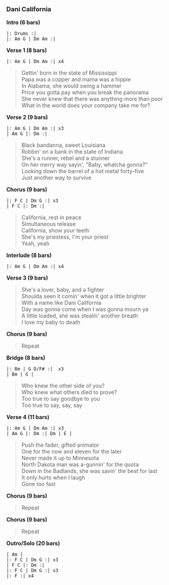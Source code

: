 ### Dani California

**Intro (6 bars)**

    |: Drums :|
    |: Am G | Dm Am :|

**Verse 1 (8 bars)**

    |: Am G | Dm Am :| x4

> Gettin' born in the state of Mississippi    
> Papa was a copper and mama was a hippie    
> In Alabama, she would swing a hammer    
> Price you gotta pay when you break the panorama    
> She never knew that there was anything more than poor    
> What in the world does your company take me for?    

**Verse 2 (9 bars)**

    |: Am G | Dm Am :| x3
    | Am G |: Dm :| 

> Black bandanna, sweet Louisiana    
> Robbin' on a bank in the state of Indiana    
> She's a runner, rebel and a stunner    
> On her merry way sayin', "Baby, whatcha gonna?"    
> Looking down the barrel of a hot metal forty-five    
> Just another way to survive    

**Chorus (9 bars)** 

    |: F C | Dm G :| x3
    | F C |: Dm :| 

> California, rest in peace    
> Simultaneous release    
> California, show your teeth    
> She's my priestess, I'm your priest    
> Yeah, yeah    

**Interlude (8 bars)**

    |: Am G | Dm Am :| x4

**Verse 3 (9 bars)**

> She's a lover, baby, and a fighter    
> Shoulda seen it comin' when it got a little brighter    
> With a name like Dani California    
> Day was gonna come when I was gonna mourn ya    
> A little loaded, she was stealin' another breath    
> I love my baby to death    

**Chorus (9 bars)**

> Repeat

**Bridge (8 bars)**

    |: Bm | G D/F# :|  x3
    | Bm | G | 

> Who knew the other side of you?    
> Who knew what others died to prove?    
> Too true to say goodbye to you    
> Too true to say, say, say    

**Verse 4 (11 bars)**

    |: Am G | Dm Am :| x3
    | Am G |: Dm :| Dm | E |

> Push the fader, gifted animator    
> One for the now and eleven for the later    
> Never made it up to Minnesota    
> North Dakota man was a-gunnin' for the quota    
> Down in the Badlands, she was savin' the best for last    
> It only hurts when I laugh    
> Gone too fast    

**Chorus (9 bars)**

> Repeat

**Chorus (9 bars)**

> Repeat

**Outro/Solo (20 bars)**

    | Am | 
    |: F C | Dm G :| x3
    | F C |: Dm :| 
    |: F C | Dm G :| x3
    |: F :| x4
